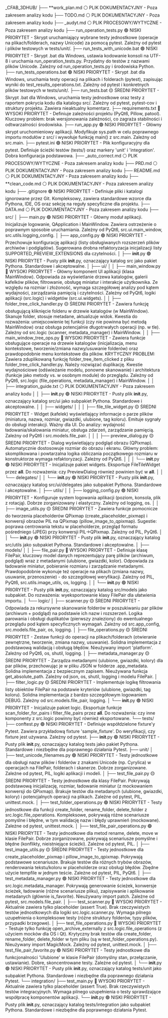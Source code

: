 \_CFAB_3DHUB/
├── **work_plan.md ⚪ PLIK DOKUMENTACYJNY - Poza zakresem analizy kodu
├── TODO.md ⚪ PLIK DOKUMENTACYJNY - Poza zakresem analizy kodu
├── \_audyt.md ⚪ PLIK PROCESOWY/WYTYCZNE - Poza zakresem analizy kodu
├── run_operation_tests.py 🟢 NISKI PRIORYTET - Skrypt uruchamiający wybrane testy jednostkowe (operacje na plikach/folderach, nazwy Unicode) za pomocą pytest. Zależny od pytest i plików testowych w tests/unit/.
├── run_tests_with_unicode.bat 🟢 NISKI PRIORYTET - Skrypt .bat dla Windows, ustawia kodowanie konsoli na UTF-8 i uruchamia run_operation_tests.py. Przydatny do testów z nazwami plików Unicode. Zależny od run_operation_tests.py i środowiska Python.
├── run_tests_operations.bat 🟢 NISKI PRIORYTET - Skrypt .bat dla Windows, uruchamia testy operacji na plikach i folderach (pytest), zapisując wyniki do test_results_operations.txt. Zależny od pytest i konkretnych plików testowych w tests/unit/.
├── run_tests.bat 🟡 ŚREDNI PRIORYTET - Skrypt .bat dla Windows, uruchamia testy jednostkowe oraz testy z raportem pokrycia kodu dla katalogu src/. Zależny od pytest, pytest-cov i struktury projektu. Zawiera nieaktualny komentarz.
├── requirements.txt 🔴 WYSOKI PRIORYTET - Definiuje zależności projektu (PyQt6, Pillow, patool). Kluczowy problem: brak wersjonowania zależności, co zagraża stabilności i odtwarzalności środowiska.
├── run_app.py 🟢 NISKI PRIORYTET - Główny skrypt uruchomieniowy aplikacji. Modyfikuje sys.path w celu poprawnego importu modułów z src/ i wywołuje funkcję main() z src.main. Zależny od src.main.
├── pytest.ini 🟢 NISKI PRIORYTET - Plik konfiguracyjny dla pytest. Definiuje ścieżki testów (tests/) oraz markery 'unit' i 'integration'. Dobra konfiguracja podstawowa.
├── \_auto_correct.md ⚪ PLIK PROCESOWY/WYTYCZNE - Poza zakresem analizy kodu
├── PRD.md ⚪ PLIK DOKUMENTACYJNY - Poza zakresem analizy kodu
├── README.md ⚪ PLIK DOKUMENTACYJNY - Poza zakresem analizy kodu
├── **clean_code.md ⚪ PLIK DOKUMENTACYJNY - Poza zakresem analizy kodu
├── .gitignore 🟢 NISKI PRIORYTET - Definiuje pliki i katalogi ignorowane przez Git. Kompleksowy, zawiera standardowe wzorce dla Pythona, IDE, OS oraz sekcję na reguły specyficzne dla projektu.
├── DATA.md ⚪ PLIK DOKUMENTACYJNY - Poza zakresem analizy kodu
├── src/
│ ├── main.py 🟢 NISKI PRIORYTET - Główny moduł aplikacji. Inicjalizuje logowanie, QApplication i MainWindow. Zawiera ostrzeżenie o poprawnym sposobie uruchamiania. Zależny od PyQt6, src.ui.main_window, src.utils.logging_config.
│ ├── app_config.py 🟢 NISKI PRIORYTET - Przechowuje konfigurację aplikacji (listy obsługiwanych rozszerzeń plików archiwów i podglądów). Sugerowana drobna refaktoryzacja inicjalizacji listy SUPPORTED_PREVIEW_EXTENSIONS dla czytelności.
│ ├── **init**.py 🟢 NISKI PRIORYTET - Pusty plik **init**.py, oznaczający katalog src jako pakiet Pythona. Standardowe i akceptowalne.
│ ├── ui/
│ │ ├── main_window.py 🔴 WYSOKI PRIORYTET - Główny komponent UI aplikacji (klasa MainWindow). Odpowiada za wyświetlanie drzewa katalogów, galerii kafelków plików, filtrowanie, obsługę miniatur i interakcje użytkownika. Ze względu na rozmiar i złożoność, wymaga szczegółowej analizy pod kątem wydajności, zarządzania pamięcią i czytelności. Zależny od PyQt6, logiki aplikacji (src.logic) i widgetów (src.ui.widgets).
│ │ ├── folder_tree_click_handler.py 🟡 ŚREDNI PRIORYTET - Zawiera funkcję obsługującą kliknięcie folderu w drzewie katalogów (w MainWindow). Skanuje folder, stosuje metadane, aktualizuje widok. Kwestia do rozważenia: umiejscowienie tej funkcji (czy nie powinna być metodą MainWindow) oraz obsługa potencjalnie długotrwałych operacji (np. w tle). Zależny od src.logic (scanner, metadata_manager) i MainWindow.
│ │ ├── main_window_tree_ops.py 🔴 WYSOKI PRIORYTET - Zawiera funkcje obsługujące operacje na drzewie katalogów (inicjalizacja, menu kontekstowe, tworzenie/zmiana nazwy/usuwanie folderów) oraz prawdopodobnie menu kontekstowe dla plików. KRYTYCZNY PROBLEM: Zawiera zduplikowaną funkcję folder_tree_item_clicked z pliku folder_tree_click_handler.py. Należy rozwiązać duplikację. Kwestie wydajnościowe (odświeżanie modelu, ponowne skanowanie) i architektura (funkcje jako metody vs. w osobnym module) do przeglądu. Zależny od PyQt6, src.logic (file_operations, metadata_manager) i MainWindow.
│ │ ├── integration_guide.txt ⚪ PLIK DOKUMENTACYJNY - Poza zakresem analizy kodu
│ │ ├── **init**.py 🟢 NISKI PRIORYTET - Pusty plik **init**.py, oznaczający katalog src/ui jako subpakiet Pythona. Standardowe i akceptowalne.
│ │ ├── widgets/
│ │ │ ├── file_tile_widget.py 🟡 ŚREDNI PRIORYTET - Widget (kafelek) wyświetlający informacje o parze plików (miniatura, nazwa, rozmiar, gwiazdki, ulubione, tag koloru). Emituje sygnały do obsługi interakcji. Ważny dla UI. Do analizy: wydajność ładowania/skalowania miniatur, obsługa zdarzeń, zarządzanie pamięcią. Zależny od PyQt6 i src.models.file_pair.
│ │ │ ├── preview_dialog.py 🟡 ŚREDNI PRIORYTET - Dialog wyświetlający podgląd obrazu (QPixmap). Automatycznie dostosowuje rozmiar do obrazu i ekranu. Główny problem: skomplikowana i powtarzalna logika obliczania początkowego rozmiaru w konstruktorze wymaga refaktoryzacji. Zależny od PyQt6.
│ │ │ └── **init**.py 🟢 NISKI PRIORYTET - Inicjalizuje pakiet widgets. Eksportuje FileTileWidget przez **all**. Do rozważenia: czy PreviewDialog również powinien być w **all**.
│ │ └── delegates/
│ │ └── **init**.py 🟢 NISKI PRIORYTET - Pusty plik **init**.py, oznaczający katalog src/ui/delegates jako subpakiet Pythona. Standardowe i akceptowalne.
│ ├── utils/
│ │ ├── logging_config.py 🟢 NISKI PRIORYTET - Konfiguruje system logowania aplikacji (poziom, konsola, plik z rotacją). Dobrze zorganizowany i elastyczny. Zależny od logging, os.
│ │ ├── image_utils.py 🟡 ŚREDNI PRIORYTET - Zawiera funkcje pomocnicze do tworzenia placeholderów QPixmap (create_placeholder_pixmap) i konwersji obrazów PIL na QPixmap (pillow_image_to_qpixmap). Sugestie: poprawa centrowania tekstu w placeholderze, przegląd formatu pośredniego (JPEG) przy konwersji PIL->QPixmap. Zależny od PIL, PyQt6.
│ │ └── **init**.py 🟢 NISKI PRIORYTET - Pusty plik **init**.py, oznaczający katalog src/utils jako subpakiet Pythona. Standardowe i akceptowalne.
│ ├── models/
│ │ ├── file_pair.py 🔴 WYSOKI PRIORYTET - Definiuje klasę FilePair, kluczowy model danych reprezentujący parę plików (archiwum, podgląd) wraz z metadanymi (ulubione, gwiazdki, kolor). Odpowiada za ładowanie miniatur, pobieranie rozmiaru i zarządzanie metadanymi. Prawdopodobnie wykonuje też operacje na plikach (zmiana nazwy, usuwanie, przenoszenie) - do szczegółowej weryfikacji. Zależny od PIL, PyQt6, src.utils.image_utils, os, logging.
│ │ └── **init**.py 🟢 NISKI PRIORYTET - Pusty plik **init**.py, oznaczający katalog src/models jako subpakiet. Do rozważenia: wyeksportowanie klasy FilePair dla ułatwienia importu.
│ └── logic/
│ ├── scanner.py 🟡 ŚREDNI PRIORYTET - Odpowiada za rekursywne skanowanie folderów w poszukiwaniu par plików (archiwum + podgląd) na podstawie ich nazw i rozszerzeń. Logika parowania i obsługi duplikatów (pierwszy znaleziony) do ewentualnego przeglądu pod kątem specyficznych wymagań. Zależny od src.app_config, src.models.file_pair, os, logging.
│ ├── file_operations.py 🟡 ŚREDNI PRIORYTET - Zestaw funkcji do operacji na plikach/folderach (otwieranie zewnętrzne, tworzenie, zmiana nazwy, usuwanie). Solidna implementacja z podstawową walidacją i obsługą błędów. Nieużywany import 'platform'. Zależny od PyQt6, os, shutil, logging.
│ ├── metadata_manager.py 🟡 ŚREDNI PRIORYTET - Zarządza metadanymi (ulubione, gwiazdki, kolory) dla par plików, przechowując je w pliku JSON w folderze .app_metadata. Solidna implementacja z bezpiecznym zapisem. Nieużywana funkcja get_absolute_path. Zależny od json, os, shutil, logging i modelu FilePair.
│ ├── filter_logic.py 🟡 ŚREDNI PRIORYTET - Implementuje logikę filtrowania listy obiektów FilePair na podstawie kryteriów (ulubione, gwiazdki, tag koloru). Solidna implementacja z bardzo szczegółowym logowaniem DEBUG. Zależny od src.models.file_pair, logging.
│ └── **init**.py 🟢 NISKI PRIORYTET - Inicjalizuje pakiet logic. Eksportuje funkcje scan_folder_for_pairs i filter_file_pairs przez **all**. Do rozważenia: czy inne komponenty z src.logic powinny być również eksportowane.
└── tests/
├── conftest.py 🟢 NISKI PRIORYTET - Definiuje współdzielone fixture'y Pytest. Zawiera przykładową fixture 'sample_fixture'. Do weryfikacji, czy fixture jest używana. Zależny od pytest.
├── **init**.py 🟢 NISKI PRIORYTET - Pusty plik **init**.py, oznaczający katalog tests jako pakiet Pythona. Standardowe i niezbędne dla poprawnego działania Pytest.
├── unit/
│ ├── test_unicode_filenames.py 🟢 NISKI PRIORYTET - Testy jednostkowe dla obsługi nazw plików i folderów z znakami Unicode (np. Cyrylica) w operacjach na FilePair, folderach i skanerze. Dobrze zorganizowane. Zależne od pytest, PIL, logiki aplikacji i modeli.
│ ├── test_file_pair.py 🟡 ŚREDNI PRIORYTET - Testy jednostkowe dla klasy FilePair. Pokrywają podstawową inicjalizację, rozmiar, ładowanie miniatur (z mockowaniem konwersji do QPixmap). Brakuje testów dla metadanych (ulubione, gwiazdki, kolory) i potencjalnych operacji na plikach. Zależne od pytest, PIL, unittest.mock.
│ ├── test_folder_operations.py 🟢 NISKI PRIORYTET - Testy jednostkowe dla funkcji create_folder, rename_folder, delete_folder z src.logic.file_operations. Kompleksowe, pokrywają różne scenariusze pomyślne i błędne, w tym walidację nazw i błędy uprawnień (mockowane). Zależne od pytest, unittest.mock.
│ ├── test_file_pair_operations.py 🟢 NISKI PRIORYTET - Testy jednostkowe dla metod rename, delete, move w klasie FilePair. Dobrze zorganizowane, pokrywają scenariusze pomyślne i błędne (konflikty, nieistniejące ścieżki). Zależne od pytest, PIL.
│ ├── test_image_utils.py 🟡 ŚREDNI PRIORYTET - Testy jednostkowe dla create_placeholder_pixmap i pillow_image_to_qpixmap. Pokrywają podstawowe scenariusze. Brakuje testów dla różnych trybów obrazów, renderowania tekstu/koloru w placeholderze oraz obsługi błędów. Zbędne użycie tempfile w jednym teście. Zależne od pytest, PIL, PyQt6.
│ ├── test_metadata_manager.py 🟢 NISKI PRIORYTET - Testy jednostkowe dla src.logic.metadata_manager. Pokrywają generowanie ścieżek, konwersje ścieżek, ładowanie (różne scenariusze pliku), zapisywanie i aplikowanie metadanych (głównie is_favorite). Nieużywany import patch. Zależne od pytest, src.models.file_pair.
│ ├── test_scanner.py 🔴 WYSOKI PRIORYTET - Aktualnie zawiera tylko placeholder (assert True). Brak rzeczywistych testów jednostkowych dla logiki src.logic.scanner.py. Wymaga pilnego uzupełnienia o kompleksowe testy (różne struktury folderów, typy plików, przypadki brzegowe).
│ ├── test_file_operations.py 🔴 WYSOKI PRIORYTET - Testuje tylko funkcję open_archive_externally z src.logic.file_operations (z użyciem mocków dla OS i Qt). Krytyczny brak testów dla create_folder, rename_folder, delete_folder w tym pliku (są w test_folder_operations.py). Nieużywany import MagicMock. Zależny od pytest, unittest.mock.
│ ├── test_file_pair_favorite.py 🟢 NISKI PRIORYTET - Testy jednostkowe dla funkcjonalności 'Ulubione' w klasie FilePair (domyślny stan, przełączanie, ustawianie). Dobre, skoncentrowane testy. Zależne od pytest.
│ └── **init**.py 🟢 NISKI PRIORYTET - Pusty plik **init**.py, oznaczający katalog tests/unit jako subpakiet Pythona. Standardowe i niezbędne dla poprawnego działania Pytest.
└── integration/
├── test_main.py 🔴 WYSOKI PRIORYTET - Aktualnie zawiera tylko placeholder (assert True). Brak rzeczywistych testów integracyjnych. Wymaga pilnego uzupełnienia o testy sprawdzające współpracę komponentów aplikacji.
└── **init**.py 🟢 NISKI PRIORYTET - Pusty plik **init**.py, oznaczający katalog tests/integration jako subpakiet Pythona. Standardowe i niezbędne dla poprawnego działania Pytest.
